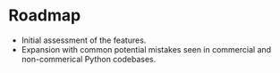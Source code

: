 <!--
SPDX-FileCopyrightText: © 2025 open-nudge <https://github.com/open-nudge>
SPDX-FileContributor: szymonmaszke <github@maszke.co>

SPDX-License-Identifier: Apache-2.0
-->

# Roadmap

- Initial assessment of the features.
- Expansion with common potential mistakes seen in commercial
    and non-commerical Python codebases.

<!-- Describe project's roadmap here. -->
